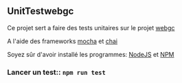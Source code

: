 ## UnitTestwebgc

Ce projet sert a faire des tests unitaires sur le projet [webgc](https://github.com/raziel-carvajal/WebGC/) 

A l'aide des frameworks [mocha](https://mochajs.org/) et [chai](http://www.chaijs.com/)

Soyez sûr d'avoir installé les programmes: [NodeJS](http://nodejs.org/) et  [NPM](https://www.npmjs.org/)

### Lancer un test::  ``` npm run test ``` 
